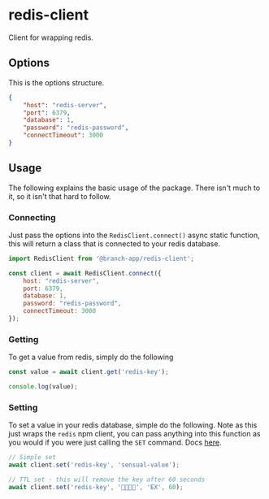 # redis-client

Client for wrapping redis.

## Options

This is the options structure.
``` json
{
	"host": "redis-server",
	"port": 6379,
	"database": 1,
	"password": "redis-password",
	"connectTimeout": 3000
}
```

## Usage

The following explains the basic usage of the package. There isn't much to it, so it isn't that hard to follow.

### Connecting

Just pass the options into the `RedisClient.connect()` async static function, this will return a class that is connected to your redis database.

```js
import RedisClient from '@branch-app/redis-client';

const client = await RedisClient.connect({
	host: "redis-server",
	port: 6379,
	database: 1,
	password: "redis-password",
	connectTimeout: 3000
});
```

### Getting

To get a value from redis, simply do the following

```js
const value = await client.get('redis-key');

console.log(value);
```

### Setting

To set a value in your redis database, simple do the following. Note as this just wraps the `redis` npm client, you can pass anything into this function as you would if you were just calling the `SET` command. Docs [here](https://redis.io/commands/set).
```js
// Simple set
await client.set('redis-key', 'sensual-value');

// TTL set - this will remove the key after 60 seconds
await client.set('redis-key', '👊🏻💦🙈', 'EX', 60);
```

